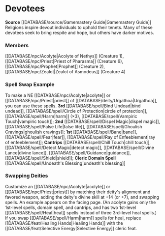 ﻿---
creature_family: Devotees
id: '183'
name: Devotees
rarity: Common
source: '[[DATABASE/source/Gamemastery Guide|Gamemastery Guide]]'
type: Creature Family

---
# Devotees

**Source** [[DATABASE/source/Gamemastery Guide|Gamemastery Guide]]
Religions inspire devout individuals to uphold their tenets. Many of these devotees seek to bring respite and hope, but others have darker motives.

### Members

[[DATABASE/npc/Acolyte|Acolyte of Nethys]] (Creature 1), [[DATABASE/npc/Priest|Priest of Pharasma]] (Creature 6), [[DATABASE/npc/Prophet|Prophet]] (Creature 2), [[DATABASE/npc/Zealot|Zealot of Asmodeus]] (Creature 4)

###  Spell Swap Example

To make a NE [[DATABASE/npc/Acolyte|acolyte]] or [[DATABASE/npc/Priest|priest]] of [[DATABASE/deity/Urgathoa|Urgathoa]], you can use these spells. **3rd** [[DATABASE/spell/Bind Undead|bind undead]], [[DATABASE/spell/Circle of Protection|circle of protection]], [[DATABASE/spell/Harm|harm]] (×3), [[DATABASE/spell/Vampiric Touch|vampiric touch]]; **2nd** [[DATABASE/spell/Dispel Magic|dispel magic]], [[DATABASE/spell/False Life|false life]], [[DATABASE/spell/Ghoulish Cravings|ghoulish cravings]]; **1st** [[DATABASE/spell/Bane|bane]], [[DATABASE/spell/Fear|fear]], [[DATABASE/spell/Ray of Enfeeblement|ray of enfeeblement]]; **Cantrips** [[DATABASE/spell/Chill Touch|chill touch]], [[DATABASE/spell/Detect Magic|detect magic]], [[DATABASE/spell/Divine Lance|divine lance]], [[DATABASE/spell/Guidance|guidance]], [[DATABASE/spell/Shield|shield]]; **Cleric Domain Spell** [[DATABASE/spell/Undeath's Blessing|undeath's blessing]]

###  Swapping Deities

Customize an [[DATABASE/npc/Acolyte|acolyte]] or [[DATABASE/npc/Priest|priest]] by matching their deity's alignment and favored weapon, adding the deity's divine skill at +14 (or +7), and swapping spells. An example appears on the facing page. (An acolyte gains only the 1st-level spells, domain spell, and cantrips, and has two 1st-level [[DATABASE/spell/Heal|heal]] spells instead of three 3rd-level heal spells.) If you swap [[DATABASE/spell/Harm|harm]] spells for heal, replace [[DATABASE/feat/Healing Hands|Healing Hands]] with the [[DATABASE/feat/Selective Energy|Selective Energy]] cleric feat.